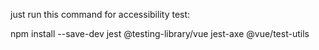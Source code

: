 just run this command for accessibility test:

npm install --save-dev jest @testing-library/vue jest-axe @vue/test-utils